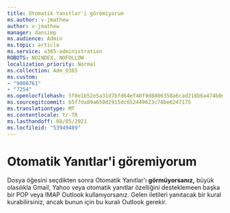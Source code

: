```yaml
---
title: Otomatik Yanıtlar'i göremiyorum
ms.author: v-jmathew
author: v-jmathew
manager: dansimp
ms.audience: Admin
ms.topic: article
ms.service: o365-administration
ROBOTS: NOINDEX, NOFOLLOW
localization_priority: Normal
ms.collection: Adm_O365
ms.custom:
- "9000761"
- "7254"
ms.openlocfilehash: 5f0e1b52e5a31d7bfd64ef40f9d8806358a6cad218b6a474b0d0e38aa051ac72
ms.sourcegitcommit: b5f7da89a650d2915dc652449623c78be6247175
ms.translationtype: MT
ms.contentlocale: tr-TR
ms.lasthandoff: 08/05/2021
ms.locfileid: "53949489"
---
```

# <a name="i-dont-see-automatic-replies"></a>Otomatik Yanıtlar'i göremiyorum

Dosya öğesini seçdikten sonra Otomatik Yanıtlar'ı **görmüyorsanız,** büyük olasılıkla Gmail, Yahoo veya otomatik yanıtlar özelliğini desteklemeen başka bir POP veya IMAP Outlook kullanıyorsanız. Gelen iletileri yanıtacak bir kural kurabilirsiniz, ancak bunun için bu kuralı Outlook gerekir.
